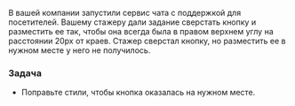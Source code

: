 В вашей компании запустили сервис чата с поддержкой для посетителей. Вашему стажеру дали задание сверстать кнопку и разместить ее так, чтобы она всегда была в правом верхнем углу на расстоянии 20px от краев. Стажер сверстал кнопку, но разместить ее в нужном месте у него не получилось.

### Задача

- Поправьте стили, чтобы кнопка оказалась на нужном месте.
  